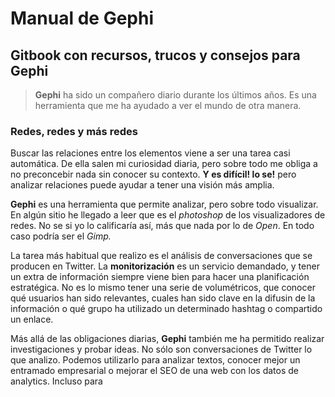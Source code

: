 # Manual de Gephi

## Gitbook con recursos, trucos y consejos para Gephi

> **Gephi** ha sido un compañero diario durante los últimos años. Es una herramienta que me ha ayudado a ver el mundo de otra manera.

### Redes, redes y más redes

Buscar las relaciones entre los elementos viene a ser una tarea casi automática. De ella salen mi curiosidad diaria, pero sobre todo me obliga a no preconcebir nada sin conocer su contexto. **Y es difícil! lo se!** pero analizar relaciones puede ayudar a tener una visión más amplia.

**Gephi** es una herramienta que permite analizar, pero sobre todo visualizar. En algún sitio he llegado a leer que es el _photoshop_ de los visualizadores de redes. No se si yo lo calificaría así, más que nada por lo de _Open_. En todo caso podría ser el _Gimp._

La tarea más habitual que realizo es el análisis de conversaciones que se producen en Twitter. La **monitorización** es un servicio demandado, y tener un extra de información siempre viene bien para hacer una planificación estratégica. No es lo mismo tener una serie de volumétricos, que conocer qué usuarios han sido relevantes, cuales han sido clave en la difusin de la información o qué grupo ha utilizado un determinado hashtag o compartido un enlace.

Más allá de las obligaciones diarias, **Gephi** también me ha permitido realizar investigaciones y probar ideas. No sólo son conversaciones de Twitter lo que analizo. Podemos utilizarlo para analizar textos, conocer mejor un entramado empresarial o mejorar el SEO de una web con los datos de analytics. Incluso para 


